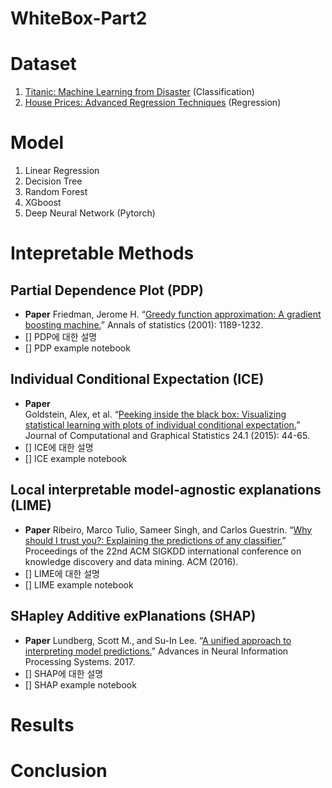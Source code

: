 # WhiteBox-Part2

# Dataset
1. [Titanic: Machine Learning from Disaster](https://www.kaggle.com/c/titanic) (Classification)
2. [House Prices: Advanced Regression Techniques](https://www.kaggle.com/c/house-prices-advanced-regression-techniques/overview/description) (Regression)

# Model 
1. Linear Regression
2. Decision Tree
3. Random Forest
4. XGboost
5. Deep Neural Network (Pytorch)

# Intepretable Methods
## Partial Dependence Plot (PDP)
- **Paper**
  Friedman, Jerome H. “[Greedy function approximation: A gradient boosting machine.](http://docs.salford-systems.com/GreedyFuncApproxSS.pdf)” Annals of statistics (2001): 1189-1232.
- [] PDP에 대한 설명
- [] PDP example notebook

## Individual Conditional Expectation (ICE)
- **Paper**   
  Goldstein, Alex, et al. “[Peeking inside the black box: Visualizing statistical learning with plots of individual conditional expectation.](https://arxiv.org/pdf/1309.6392.pdf)” Journal of Computational and Graphical Statistics 24.1 (2015): 44-65.
- [] ICE에 대한 설명
- [] ICE example notebook

## Local interpretable model-agnostic explanations (LIME)
- **Paper**
  Ribeiro, Marco Tulio, Sameer Singh, and Carlos Guestrin. “[Why should I trust you?: Explaining the predictions of any classifier.](https://arxiv.org/pdf/1602.04938.pdf)” Proceedings of the 22nd ACM SIGKDD international conference on knowledge discovery and data mining. ACM (2016).
- [] LIME에 대한 설명
- [] LIME example notebook

## SHapley Additive exPlanations (SHAP)
- **Paper**
  Lundberg, Scott M., and Su-In Lee. “[A unified approach to interpreting model predictions.](https://arxiv.org/pdf/1705.07874.pdf)” Advances in Neural Information Processing Systems. 2017.
- [] SHAP에 대한 설명
- [] SHAP example notebook

# Results


# Conclusion
